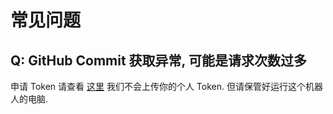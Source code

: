 # 常见问题

## Q: GitHub Commit 获取异常, 可能是请求次数过多

申请 Token 请查看 [这里](token.md)
我们不会上传你的个人 Token. 但请保管好运行这个机器人的电脑.
